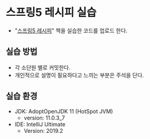 ﻿# 스프링5 레시피 실습

- "[스프링5 레시피](http://www.hanbit.co.kr/store/books/look.php?p_code=B3859466837)" 책을 실습한 코드를 업로드 한다.

## 실습 방법

- 각 소단원 별로 커밋한다.
- 개인적으로 설명이 필요하다고 느끼는 부분은 주석을 단다.

## 실습 환경

- JDK: AdoptOpenJDK 11 (HotSpot JVM)
    - version: 11.0.3_7
- IDE: IntelliJ Ultimate
    - Version: 2019.2